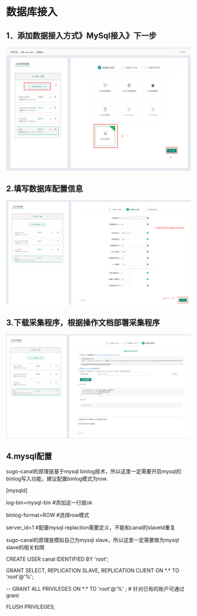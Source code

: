 # 数据库接入

## 1．添加数据接入方式》MySql接入》下一步

![](/assets/sjkjr/1.png)

## 2.填写数据库配置信息

![](/assets/sjkjr/2.png)

## 3.下载采集程序，根据操作文档部署采集程序

![](/assets/sjkjr/3.png)

## 4.mysql配置

sugo-canal的原理是基于mysql binlog技术，所以这里一定需要开启mysql的binlog写入功能，建议配置binlog模式为row.

\[mysqld\]

log-bin=mysql-bin \#添加这一行就ok

binlog-format=ROW \#选择row模式

server\_id=1 \#配置mysql replaction需要定义，不能和canal的slaveId重复

sugo-canal的原理是模拟自己为mysql slave，所以这里一定需要做为mysql slave的相关权限

CREATE USER canal IDENTIFIED BY 'root';

GRANT SELECT, REPLICATION SLAVE, REPLICATION CLIENT ON \*.\* TO 'root'@'%';

-- GRANT ALL PRIVILEGES ON \*.\* TO 'root'@'%' ; \# 针对已有的账户可通过grant

FLUSH PRIVILEGES;

